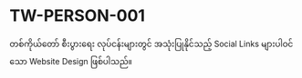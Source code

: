 # TW-PERSON-001
တစ်ကိုယ်တော် စီးပွားရေး လုပ်ငန်းများတွင် အသုံးပြုနိုင်သည့် Social Links များပါဝင်သော Website Design ဖြစ်ပါသည်။
